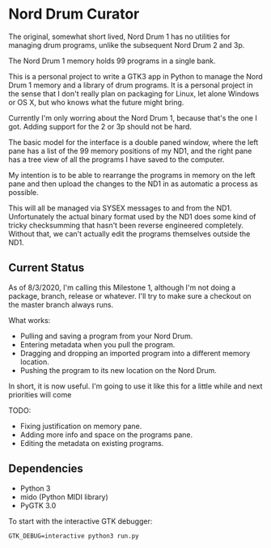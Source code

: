 Nord Drum Curator
=================

The original, somewhat short lived, Nord Drum 1 has no utilities for managing drum programs, unlike the subsequent Nord Drum 2 and 3p.

The Nord Drum 1 memory holds 99 programs in a single bank.

This is a personal project to write a GTK3 app in Python to manage the Nord Drum 1 memory and a library of drum programs.  It is a personal project in the sense that I don't really plan on packaging for Linux, let alone Windows or OS X, but who knows what the future might bring.

Currently I'm only worring about the Nord Drum 1, because that's the one I got.  Adding support for the 2 or 3p should not be hard.

The basic model for the interface is a double paned window, where the left pane has a list of the 99 memory positions of my ND1, and the right pane has a tree view of all the programs I have saved to the computer.

My intention is to be able to rearrange the programs in memory on the left pane and then upload the changes to the ND1 in as automatic a process as possible.

This will all be managed via SYSEX messages to and from the ND1.  Unfortunately the actual binary format used by the ND1 does some kind of tricky checksumming that hasn't been reverse engineered completely.  Without that, we can't actually edit the programs themselves outside the ND1.

Current Status
--------------

As of 8/3/2020, I'm calling this Milestone 1, although I'm not doing a package, branch, release or whatever. I'll try to make sure a checkout on the master branch always runs.

What works:

 * Pulling and saving a program from your Nord Drum.
 * Entering metadata when you pull the program.
 * Dragging and dropping an imported program into a different memory location.
 * Pushing the program to its new location on the Nord Drum.

In short, it is now useful. I'm going to use it like this for a little while and next priorities will come 

TODO:

 * Fixing justification on memory pane.
 * Adding more info and space on the programs pane.
 * Editing the metadata on existing programs.


Dependencies
------------

 * Python 3
 * mido (Python MIDI library)
 * PyGTK 3.0 

To start with the interactive GTK debugger:

``GTK_DEBUG=interactive python3 run.py``


